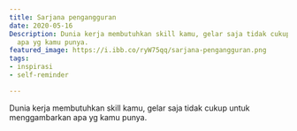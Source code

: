 ```yaml
---
title: Sarjana pengangguran
date: 2020-05-16
Description: Dunia kerja membutuhkan skill kamu, gelar saja tidak cukup untuk menggambarkan
  apa yg kamu punya.
featured_image: https://i.ibb.co/ryW75qq/sarjana-pengangguran.png
tags:
- inspirasi
- self-reminder

---
```

Dunia kerja membutuhkan skill kamu, gelar saja tidak cukup untuk menggambarkan apa yg kamu punya.